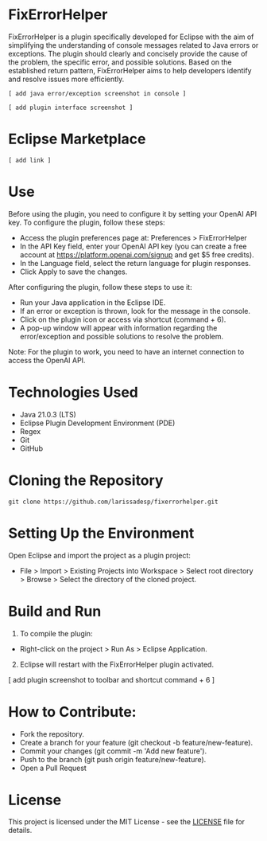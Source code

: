 
# FixErrorHelper 

FixErrorHelper is a plugin specifically developed for Eclipse with the aim of simplifying the understanding of console messages related to Java errors or exceptions. The plugin should clearly and concisely provide the cause of the problem, the specific error, and possible solutions. Based on the established return pattern, FixErrorHelper aims to help developers identify and resolve issues more efficiently.

    [ add java error/exception screenshot in console ]
    
    [ add plugin interface screenshot ]


# Eclipse Marketplace

    [ add link ]


# Use

Before using the plugin, you need to configure it by setting your OpenAI API key. To configure the plugin, follow these steps:

- Access the plugin preferences page at: Preferences > FixErrorHelper
- In the API Key field, enter your OpenAI API key (you can create a free account at https://platform.openai.com/signup and get $5 free credits).
- In the Language field, select the return language for plugin responses.
- Click Apply to save the changes.


After configuring the plugin, follow these steps to use it:

- Run your Java application in the Eclipse IDE.
- If an error or exception is thrown, look for the message in the console.
- Click on the plugin icon or access via shortcut (command + 6).
- A pop-up window will appear with information regarding the error/exception and possible solutions to resolve the problem.

Note: For the plugin to work, you need to have an internet connection to access the OpenAI API.


# Technologies Used

- Java 21.0.3 (LTS)
- Eclipse Plugin Development Environment (PDE)
- Regex
- Git
- GitHub


# Cloning the Repository

    git clone https://github.com/larissadesp/fixerrorhelper.git


# Setting Up the Environment

Open Eclipse and import the project as a plugin project:
- File > Import > Existing Projects into Workspace > Select root directory > Browse > Select the directory of the cloned project.


# Build and Run

1. To compile the plugin:
- Right-click on the project > Run As > Eclipse Application.

2. Eclipse will restart with the FixErrorHelper plugin activated.
  
  [ add plugin screenshot to toolbar and shortcut command + 6 ]


# How to Contribute:

- Fork the repository.
- Create a branch for your feature (git checkout -b feature/new-feature).
- Commit your changes (git commit -m 'Add new feature').
- Push to the branch (git push origin feature/new-feature).
- Open a Pull Request


# License 

This project is licensed under the MIT License - see the [LICENSE](LICENSE) file for details.

